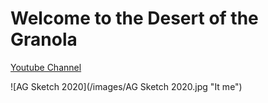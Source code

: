 # Welcome to the Desert of the Granola

[Youtube Channel](https://www.youtube.com/channel/UCE2TF43b6f17ol4Fw_F5gvg?view_as=subscriber)

![AG Sketch 2020](/images/AG Sketch 2020.jpg "It me")



